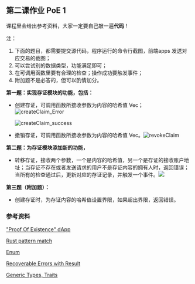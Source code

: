 ## 第二课作业 PoE 1

课程里会给出参考资料，大家一定要自己敲一遍**代码**！

注：

1. 下面的题目，都需要提交源代码，程序运行的命令行截图，前端apps 发送对应交易的截图；
2. 可以尝试别的数据类型，功能满足即可；
3. 在可调用函数里要有合理的检查；操作成功要触发事件；
4. 附加题不是必答的，但可以酌情加分。

**第一题：实现存证模块的功能，包括：**

* 创建存证，可调用函数所接收参数为内容的哈希值 Vec<u8>；![createClaim_Error](/Users/zhangchun/Documents/一块链/lesson2/createClaim_Error.png)

  ![createClaim_success](/Users/zhangchun/Documents/一块链/lesson2/createClaim_success.png)
* 撤销存证，可调用函数所接收参数为内容的哈希值 Vec<u8>。![revokeClaim](/Users/zhangchun/Documents/一块链/lesson2/revokeClaim.png)

**第二题：为存证模块添加新的功能，**

* 转移存证，接收两个参数，一个是内容的哈希值，另一个是存证的接收账户地址；当存证不存在或者发送请求的用户不是存证内容的拥有人时，返回错误；当所有的检查通过后，更新对应的存证记录，并触发一个事件。![](/Users/zhangchun/Documents/一块链/lesson2/transferClaim.png)

**第三题（附加题）：**

* 创建存证时，为存证内容的哈希值设置界限，如果超出界限，返回错误。

### 参考资料

["Proof Of Existence" dApp](https://www.substrate.io/tutorials/build-a-dapp/v2.0.0-rc2)

[Rust pattern match](https://doc.rust-lang.org/book/ch18-00-patterns.html)

[Enum](https://doc.rust-lang.org/book/ch06-01-defining-an-enum.html)

[Recoverable Errors with Result](https://doc.rust-lang.org/book/ch09-02-recoverable-errors-with-result.html)

[Generic Types, Traits](https://doc.rust-lang.org/book/ch10-00-generics.html)
